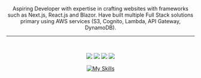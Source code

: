 <p align = "center"
   
Aspiring Developer with expertise in crafting websites with frameworks such as Next.js, React.js and Blazor. Have built multiple Full Stack solutions primary using AWS services (S3, Cognito, Lambda, API Gateway, DynamoDB).
   
</p>

---
  
<br>

<p align = "center"
<a href = "https://www.linkedin.com/in/ahmed-mohamed-haniffa-arfan-989267202/"><img src="https://img.shields.io/badge/LinkedIn-0077B5?style=for-the-badge&logo=linkedin&logoColor=white" /></a>
<a href = "mailto:arfanahmedpsn@gmail.com"><img src= "https://img.shields.io/badge/Email_Me-D14836?style=for-the-badge&logo=gmail&logoColor=white" /></a>
<a href = "https://ahmedarfan.netlify.app/"><img src="https://img.shields.io/badge/website-000000?style=for-the-badge&logo=About.me&logoColor=white" /></a>
<img src="[https://i.gifer.com/1yft.gif](https://i.gifer.com/1yft.gif)"/>
</p>

<p align = "center"

[![My Skills](https://skillicons.dev/icons?i=ts,react,expressjs,mongodb,net,nextjs,aws)](https://skillicons.dev)

</p>
<br>
